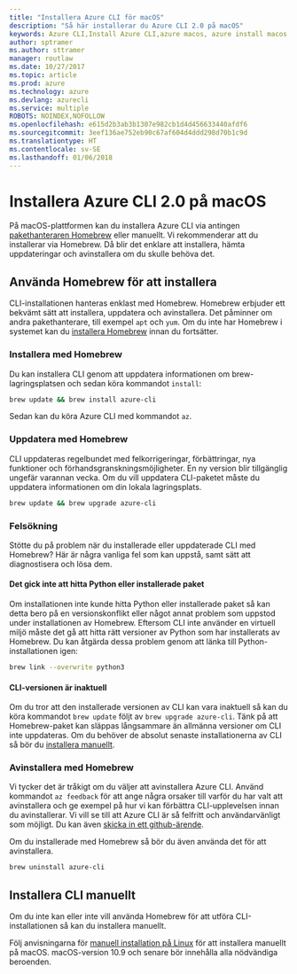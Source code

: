 ```yaml
---
title: "Installera Azure CLI för macOS"
description: "Så här installerar du Azure CLI 2.0 på macOS"
keywords: Azure CLI,Install Azure CLI,azure macos, azure install macos
author: sptramer
ms.author: sttramer
manager: routlaw
ms.date: 10/27/2017
ms.topic: article
ms.prod: azure
ms.technology: azure
ms.devlang: azurecli
ms.service: multiple
ROBOTS: NOINDEX,NOFOLLOW
ms.openlocfilehash: e615d2b3ab3b1307e982cb1d4d456633440afdf6
ms.sourcegitcommit: 3eef136ae752eb90c67af604d4ddd298d70b1c9d
ms.translationtype: HT
ms.contentlocale: sv-SE
ms.lasthandoff: 01/06/2018
---
```

# <a name="install-azure-cli-20-on-macos"></a>Installera Azure CLI 2.0 på macOS

På macOS-plattformen kan du installera Azure CLI via antingen [pakethanteraren Homebrew](http://brew.sh) eller manuellt. Vi rekommenderar att du installerar via Homebrew. Då blir det enklare att installera, hämta uppdateringar och avinstallera om du skulle behöva det.

## <a name="use-homebrew-to-install"></a>Använda Homebrew för att installera

CLI-installationen hanteras enklast med Homebrew. Homebrew erbjuder ett bekvämt sätt att installera, uppdatera och avinstallera. Det påminner om andra pakethanterare, till exempel `apt` och `yum`.
Om du inte har Homebrew i systemet kan du [installera Homebrew](https://docs.brew.sh/Installation.html) innan du fortsätter.

### <a name="install-with-homebrew"></a>Installera med Homebrew

Du kan installera CLI genom att uppdatera informationen om brew-lagringsplatsen och sedan köra kommandot `install`:

```bash
brew update && brew install azure-cli
```

Sedan kan du köra Azure CLI med kommandot `az`.

### <a name="update-with-homebrew"></a>Uppdatera med Homebrew

CLI uppdateras regelbundet med felkorrigeringar, förbättringar, nya funktioner och förhandsgranskningsmöjligheter. En ny version blir tillgänglig ungefär varannan vecka. Om du vill uppdatera CLI-paketet måste du uppdatera informationen om din lokala lagringsplats.

```bash
brew update && brew upgrade azure-cli
```

### <a name="troubleshooting"></a>Felsökning

Stötte du på problem när du installerade eller uppdaterade CLI med Homebrew? Här är några vanliga fel som kan uppstå, samt sätt att diagnostisera och lösa dem.

#### <a name="unable-to-find-python-or-installed-packages"></a>Det gick inte att hitta Python eller installerade paket

Om installationen inte kunde hitta Python eller installerade paket så kan detta bero på en versionskonflikt eller något annat problem som uppstod under installationen av Homebrew. Eftersom CLI inte använder en virtuell miljö måste det gå att hitta rätt versioner av Python som har installerats av Homebrew. Du kan åtgärda dessa problem genom att länka till Python-installationen igen:

```bash
brew link --overwrite python3
```

#### <a name="the-cli-version-is-out-of-date"></a>CLI-versionen är inaktuell

Om du tror att den installerade versionen av CLI kan vara inaktuell så kan du köra kommandot `brew update` följt av `brew upgrade azure-cli`. Tänk på att Homebrew-paket kan släppas långsammare än allmänna versioner om CLI inte uppdateras. Om du behöver de absolut senaste installationerna av CLI så bör du [installera manuellt](#manage-the-cli-manually).

### <a name="uninstall-with-homebrew"></a>Avinstallera med Homebrew

Vi tycker det är tråkigt om du väljer att avinstallera Azure CLI. Använd kommandot `az feedback` för att ange några orsaker till varför du har valt att avinstallera och ge exempel på hur vi kan förbättra CLI-upplevelsen innan du avinstallerar. Vi vill se till att Azure CLI är så felfritt och användarvänligt som möjligt. Du kan även [skicka in ett github-ärende](https://github.com/Azure/azure-cli/issues).

Om du installerade med Homebrew så bör du även använda det för att avinstallera.

```bash
brew uninstall azure-cli
```

## <a name="install-the-cli-manually"></a>Installera CLI manuellt

Om du inte kan eller inte vill använda Homebrew för att utföra CLI-installationen så kan du installera manuellt.

Följ anvisningarna för [manuell installation på Linux](install-azure-cli-linux.md) för att installera manuellt på macOS. macOS-version 10.9 och senare bör innehålla alla nödvändiga beroenden.
